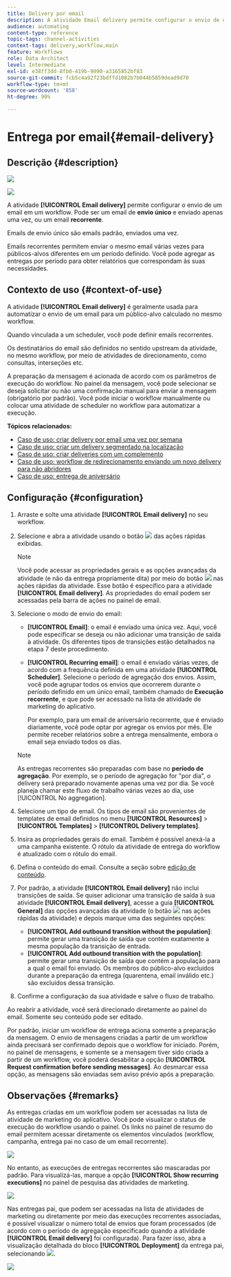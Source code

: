 ```yaml
---
title: Delivery por email
description: A atividade Email delivery permite configurar o envio de um único email de envio ou de um email recorrente em um workflow.
audience: automating
content-type: reference
topic-tags: channel-activities
context-tags: delivery,workflow,main
feature: Workflows
role: Data Architect
level: Intermediate
exl-id: e38ff3dd-8fb0-419b-9090-a3165852bf83
source-git-commit: fcb5c4a92f23bdffd1082b7b044b5859dead9d70
workflow-type: tm+mt
source-wordcount: '858'
ht-degree: 90%

---
```


# Entrega por email{#email-delivery}

## Descrição {#description}

![](assets/email.png)

![](assets/recurrentemail.png)

A atividade **[!UICONTROL Email delivery]** permite configurar o envio de um email em um workflow. Pode ser um email de **envio único** e enviado apenas uma vez, ou um email **recorrente**.

Emails de envio único são emails padrão, enviados uma vez.

Emails recorrentes permitem enviar o mesmo email várias vezes para públicos-alvos diferentes em um período definido. Você pode agregar as entregas por período para obter relatórios que correspondam às suas necessidades.

## Contexto de uso {#context-of-use}

A atividade **[!UICONTROL Email delivery]** é geralmente usada para automatizar o envio de um email para um público-alvo calculado no mesmo workflow.

Quando vinculada a um scheduler, você pode definir emails recorrentes.

Os destinatários do email são definidos no sentido upstream da atividade, no mesmo workflow, por meio de atividades de direcionamento, como consultas, interseções etc.

A preparação da mensagem é acionada de acordo com os parâmetros de execução do workflow. No painel da mensagem, você pode selecionar se deseja solicitar ou não uma confirmação manual para enviar a mensagem (obrigatório por padrão). Você pode iniciar o workflow manualmente ou colocar uma atividade de scheduler no workflow para automatizar a execução.

**Tópicos relacionados:**

* [Caso de uso: criar delivery por email uma vez por semana](../../automating/using/workflow-weekly-offer.md)
* [Caso de uso: criar um delivery segmentado na localização](../../automating/using/workflow-segmentation-location.md)
* [Caso de uso: criar deliveries com um complemento](../../automating/using/workflow-created-query-with-complement.md)
* [Caso de uso: workflow de redirecionamento enviando um novo delivery para não abridores](../../automating/using/workflow-cross-channel-retargeting.md)
* [Caso de uso: entrega de aniversário](../../automating/using/birthday-delivery.md)

## Configuração {#configuration}

1. Arraste e solte uma atividade **[!UICONTROL Email delivery]** no seu workflow.
1. Selecione e abra a atividade usando o botão ![](assets/edit_darkgrey-24px.png) das ações rápidas exibidas.

   >[!NOTE]
   >
   >Você pode acessar as propriedades gerais e as opções avançadas da atividade (e não da entrega propriamente dita) por meio do botão ![](assets/dlv_activity_params-24px.png) nas ações rápidas da atividade. Esse botão é específico para a atividade **[!UICONTROL Email delivery]**. As propriedades do email podem ser acessadas pela barra de ações no painel de email.

1. Selecione o modo de envio do email:

   * **[!UICONTROL Email]**: o email é enviado uma única vez. Aqui, você pode especificar se deseja ou não adicionar uma transição de saída à atividade. Os diferentes tipos de transições estão detalhados na etapa 7 deste procedimento.
   * **[!UICONTROL Recurring email]**: o email é enviado várias vezes, de acordo com a frequência definida em uma atividade **[!UICONTROL Scheduler]**. Selecione o período de agregação dos envios. Assim, você pode agrupar todos os envios que ocorrerem durante o período definido em um único email, também chamado de **Execução recorrente**, e que pode ser acessado na lista de atividade de marketing do aplicativo.

     Por exemplo, para um email de aniversário recorrente, que é enviado diariamente, você pode optar por agregar os envios por mês. Ele permite receber relatórios sobre a entrega mensalmente, embora o email seja enviado todos os dias.

   >[!NOTE]
   >
   >As entregas recorrentes são preparadas com base no **período de agregação**. Por exemplo, se o período de agregação for &quot;por dia&quot;, o delivery será preparado novamente apenas uma vez por dia. Se você planeja chamar este fluxo de trabalho várias vezes ao dia, use [!UICONTROL No aggregation].

1. Selecione um tipo de email. Os tipos de email são provenientes de templates de email definidos no menu **[!UICONTROL Resources]** > **[!UICONTROL Templates]** > **[!UICONTROL Delivery templates]**.
1. Insira as propriedades gerais do email. Também é possível anexá-la a uma campanha existente. O rótulo da atividade de entrega do workflow é atualizado com o rótulo do email.
1. Defina o conteúdo do email. Consulte a seção sobre [edição de conteúdo](../../designing/using/designing-content-in-adobe-campaign.md).
1. Por padrão, a atividade **[!UICONTROL Email delivery]** não inclui transições de saída. Se quiser adicionar uma transição de saída à sua atividade **[!UICONTROL Email delivery]**, acesse a guia **[!UICONTROL General]** das opções avançadas da atividade (o botão ![](assets/dlv_activity_params-24px.png) nas ações rápidas da atividade) e depois marque uma das seguintes opções:

   * **[!UICONTROL Add outbound transition without the population]**: permite gerar uma transição de saída que contém exatamente a mesma população da transição de entrada.
   * **[!UICONTROL Add outbound transition with the population]**: permite gerar uma transição de saída que contém a população para a qual o email foi enviado. Os membros do público-alvo excluídos durante a preparação da entrega (quarentena, email inválido etc.) são excluídos dessa transição.

1. Confirme a configuração da sua atividade e salve o fluxo de trabalho.

Ao reabrir a atividade, você será direcionado diretamente ao painel do email. Somente seu conteúdo pode ser editado.

Por padrão, iniciar um workflow de entrega aciona somente a preparação da mensagem. O envio de mensagens criadas a partir de um workflow ainda precisará ser confirmado depois que o workflow for iniciado. Porém, no painel de mensagens, e somente se a mensagem tiver sido criada a partir de um workflow, você poderá desabilitar a opção **[!UICONTROL Request confirmation before sending messages]**. Ao desmarcar essa opção, as mensagens são enviadas sem aviso prévio após a preparação.

## Observações {#remarks}

As entregas criadas em um workflow podem ser acessadas na lista de atividade de marketing do aplicativo. Você pode visualizar o status de execução do workflow usando o painel. Os links no painel de resumo do email permitem acessar diretamente os elementos vinculados (workflow, campanha, entrega pai no caso de um email recorrente).

![](assets/wkf_display_recurrent_executions_2.png)

No entanto, as execuções de entregas recorrentes são mascaradas por padrão. Para visualizá-las, marque a opção **[!UICONTROL Show recurring executions]** no painel de pesquisa das atividades de marketing.

![](assets/wkf_display_recurrent_executions.png)

Nas entregas pai, que podem ser acessadas na lista de atividades de marketing ou diretamente por meio das execuções recorrentes associadas, é possível visualizar o número total de envios que foram processados (de acordo com o período de agregação especificado quando a atividade **[!UICONTROL Email delivery]** foi configurada). Para fazer isso, abra a visualização detalhada do bloco **[!UICONTROL Deployment]** da entrega pai, selecionando ![](assets/wkf_dlv_detail_button.png).

![](assets/wkf_display_recurrent_executions_3.png)

